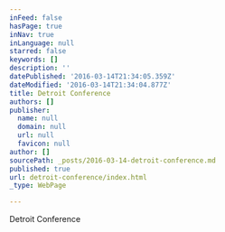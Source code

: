 ```yaml
---
inFeed: false
hasPage: true
inNav: true
inLanguage: null
starred: false
keywords: []
description: ''
datePublished: '2016-03-14T21:34:05.359Z'
dateModified: '2016-03-14T21:34:04.877Z'
title: Detroit Conference
authors: []
publisher:
  name: null
  domain: null
  url: null
  favicon: null
author: []
sourcePath: _posts/2016-03-14-detroit-conference.md
published: true
url: detroit-conference/index.html
_type: WebPage

---
```

Detroit Conference